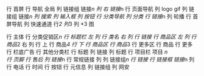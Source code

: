 行 首屏
   行 导航 全局
      列 链接组
         链接*n
      列 右
         链接*n
   行 页面导航
      列 
         logo
         gif
      列 链接组
         链接*n
      列 搜索
         列 输入框
         列 按钮
   行 分类导航
      列 分类
         行 链接*n
      列 轮播
   行 首屏导航
      列 快速通道
         行*2
          列*3
      列 *3
          图

行 主体 
   行 分类促销区*n
       行 标题栏
        左 列
           行 类名
        右 列
           行 链接
       行 商品区
          左 列
            行 商品*2
          右 列
            行 上
               行 商品*4
            行 下 
               行 商品区
                  行 商品*3
               行 更多区
                  行 商品
                  行 更多
       行 栏底广告
    行 其他分类栏
       行 标题
          列 链接
          列 标题
       行 项目栏
          项目 *n       
行 页脚
   行 售后
      列 链接*n
   行 常规链接
      列
       列 链接组*n
          行 链接
          行 链接框
             链接*n
      列 
         行 电话
         行 时间
         行 按钮
   行 元信息
      列 链接组
      列 网安